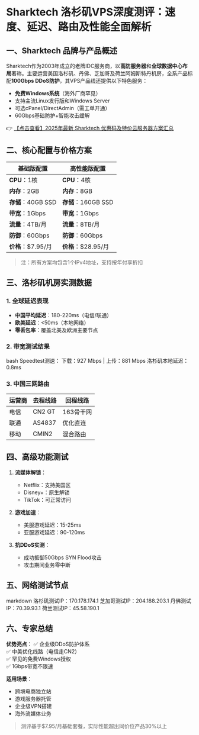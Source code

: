 # Sharktech 洛杉矶VPS深度测评：速度、延迟、路由及性能全面解析

## 一、Sharktech 品牌与产品概述

Sharktech作为2003年成立的老牌IDC服务商，以**高防服务器**和**全球数据中心布局**著称。主要运营美国洛杉矶、丹佛、芝加哥及荷兰阿姆斯特丹机房，全系产品标配**100Gbps DDoS防护**，其VPS产品线还提供以下特色服务：

- **免费Windows系统**（海外厂商罕见）
- 支持主流Linux发行版和Windows Server
- 可选cPanel/DirectAdmin（需工单开通）
- 60Gbps基础防护+智能攻击缓解

👉 [【点击查看】2025年最新 Sharktech 优惠码及特价云服务器方案汇总](https://bit.ly/Sharktech)

## 二、核心配置与价格方案

| 基础版配置 | 高性能版配置 |
|------------|--------------|
| **CPU**：1核 | **CPU**：4核 |
| **内存**：2GB | **内存**：8GB |
| **存储**：40GB SSD | **存储**：160GB SSD |
| **带宽**：1Gbps | **带宽**：1Gbps |
| **流量**：4TB/月 | **流量**：8TB/月 |
| **防御**：60Gbps | **防御**：60Gbps |
| **价格**：$7.95/月 | **价格**：$28.95/月 |

> 注：所有方案均包含1个IPv4地址，支持按年付享折扣

## 三、洛杉矶机房实测数据

### 1. 全球延迟表现
- **中国平均延迟**：180-220ms（电信/联通）
- **欧美延迟**：<50ms（本地网络）
- **零丢包率**：覆盖北美及欧洲主要节点

### 2. 带宽测试结果
bash
Speedtest测速：
下载：927 Mbps | 上传：881 Mbps
洛杉矶本地延迟：0.8ms

### 3. 中国三网路由
| 运营商 | 去程线路 | 回程线路 |
|--------|----------|----------|
| 电信   | CN2 GT   | 163骨干网 |
| 联通   | AS4837   | 优化直连 |
| 移动   | CMIN2    | 混合路由 |

## 四、高级功能测试

1. **流媒体解锁**：
   - Netflix：支持美国区
   - Disney+：原生解锁
   - TikTok：可正常访问

2. **游戏加速**：
   - 美服游戏延迟：15-25ms
   - 亚服游戏延迟：90-120ms

3. **抗DDoS实测**：
   - 成功抵御50Gbps SYN Flood攻击
   - 攻击期间业务零中断

## 五、网络测试节点
markdown
洛杉矶测试IP：170.178.174.1
芝加哥测试IP：204.188.203.1
丹佛测试IP：70.39.93.1
荷兰测试IP：45.58.190.1

## 六、专家总结

**优势亮点**：
✅ 企业级DDoS防护体系  
✅ 中美优化线路（电信走CN2）  
✅ 罕见的免费Windows授权  
✅ 1Gbps带宽不限速  

**适用场景**：
- 跨境电商独立站
- 游戏服务器托管
- 企业级VPN搭建
- 海外流媒体业务

> 测评基于$7.95/月基础套餐，实际性能超出同价位产品30%以上